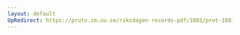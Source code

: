 ```yaml
---
layout: default
UpRedirect: https://pruto.im.uu.se/riksdagen-records-pdf/1881/prot-1881--fk--015/prot-1881--fk--015_002.pdf
---
```

